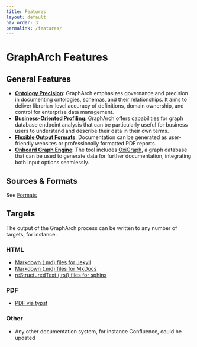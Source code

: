 ```yaml
---
title: Features
layout: default
nav_order: 3
permalink: /features/
---
```


# GraphArch Features

## General Features

- [**Ontology Precision**](./general/ontology-precision.md):
  GraphArch emphasizes governance and precision in documenting ontologies,
  schemas, and their relationships. It aims to deliver librarian-level
  accuracy of definitions, domain ownership, and control for enterprise data management.
- [**Business-Oriented Profiling**](./general/business-oriented-profiling.md):
  GraphArch offers capabilities for graph database endpoint analysis that
  can be particularly useful for business users to understand and describe
  their data in their own terms.
- [**Flexible Output Formats**](./general/flexible-output-formats.md):
  Documentation can be generated as user-friendly websites or professionally
  formatted PDF reports.
- [**Onboard Graph Engine**](./general/onboard-graph-engine.md):
  The tool includes [OxiGraph](https://github.com/oxigraph/oxigraph),
  a graph database that can be used to generate data for further documentation,
  integrating both input options seamlessly.


## Sources & Formats

See [Formats](./formats/README.md)

## Targets

The output of the GraphArch process can be written to any number of
targets, for instance:

### HTML

- [Markdown (.md) files for Jekyll](./targets/markdown-for-jekyll.md)
- [Markdown (.md) files for MkDocs](./targets/markdown-for-mkdocs.md)
- [reStructuredText (.rst) files for sphinx](./targets/rst-for-sphinx.md)

### PDF

- [PDF via typst](./targets/typst.md)

### Other

- Any other documentation system, for instance Confluence, could be updated
